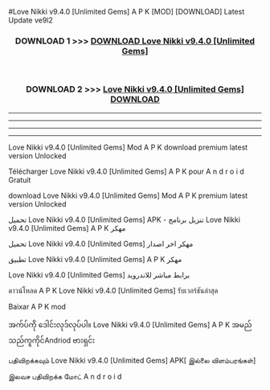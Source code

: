 #Love Nikki v9.4.0  [Unlimited Gems] A P K [MOD] [DOWNLOAD] Latest Update ve9l2



<div align="center">

<h3>DOWNLOAD 1 >>> <a href="https://teeasianyam.web.app?sq=Love Nikki v9.4.0  [Unlimited Gems]">DOWNLOAD Love Nikki v9.4.0  [Unlimited Gems] </a></h3><br>

<h3>DOWNLOAD 2 >>> <a href="https://teeasianyam.web.app?sq=Love Nikki v9.4.0  [Unlimited Gems] ">Love Nikki v9.4.0  [Unlimited Gems]  DOWNLOAD </a></h3>

</div>


----------------------------------------------------------

----------------------------------------------------------

----------------------------------------------------------

----------------------------------------------------------


Love Nikki v9.4.0  [Unlimited Gems]  Mod A P K download premium latest version Unlocked

Télécharger Love Nikki v9.4.0  [Unlimited Gems]  A P K pour A n d r o i d Gratuit

download Love Nikki v9.4.0  [Unlimited Gems]  Mod A P K premium latest version Unlocked

تحميل Love Nikki v9.4.0  [Unlimited Gems]  APK - تنزيل برنامج Love Nikki v9.4.0  [Unlimited Gems]  A P K مهكر

تحميل Love Nikki v9.4.0  [Unlimited Gems]  مهكر اخر اصدار

تطبيق Love Nikki v9.4.0  [Unlimited Gems]  A P K مهكر

Love Nikki v9.4.0  [Unlimited Gems]  برابط مباشر للاندرويد

ดาวน์โหลด A P K Love Nikki v9.4.0  [Unlimited Gems]  รับเวอร์ชันล่าสุด

Baixar A P K mod

အက်ပ်ကို ဒေါင်းလုဒ်လုပ်ပါ။ Love Nikki v9.4.0  [Unlimited Gems]  A P K အမည်သည်ကူကိုင်Andriod ဗားရှင်း

பதிவிறக்கவும் Love Nikki v9.4.0  [Unlimited Gems]  APK[ இல்லை விளம்பரங்கள்] 
 
இலவச பதிவிறக்க மோட் A n d r o i d




